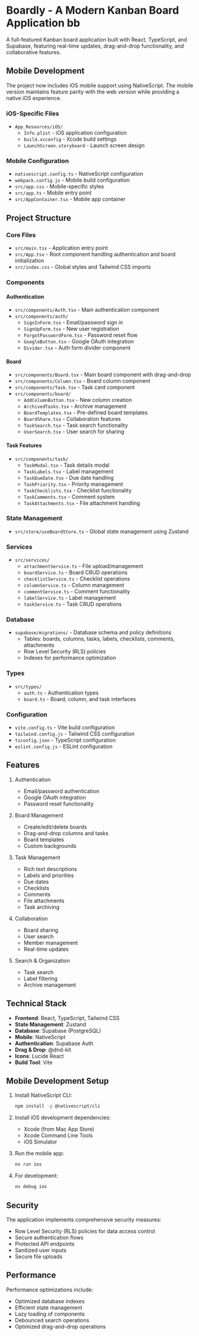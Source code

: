 # Boardly - A Modern Kanban Board Application bb

A full-featured Kanban board application built with React, TypeScript, and Supabase, featuring real-time updates, drag-and-drop functionality, and collaborative features.

## Mobile Development

The project now includes iOS mobile support using NativeScript. The mobile version maintains feature parity with the web version while providing a native iOS experience.

### iOS-Specific Files

- `App_Resources/iOS/`
  - `Info.plist` - iOS application configuration
  - `build.xcconfig` - Xcode build settings
  - `LaunchScreen.storyboard` - Launch screen design

### Mobile Configuration

- `nativescript.config.ts` - NativeScript configuration
- `webpack.config.js` - Mobile build configuration
- `src/app.css` - Mobile-specific styles
- `src/app.ts` - Mobile entry point
- `src/AppContainer.tsx` - Mobile app container

## Project Structure

### Core Files
- `src/main.tsx` - Application entry point
- `src/App.tsx` - Root component handling authentication and board initialization
- `src/index.css` - Global styles and Tailwind CSS imports

### Components

#### Authentication
- `src/components/Auth.tsx` - Main authentication component
- `src/components/auth/`
  - `SignInForm.tsx` - Email/password sign in
  - `SignUpForm.tsx` - New user registration
  - `ForgotPasswordForm.tsx` - Password reset flow
  - `GoogleButton.tsx` - Google OAuth integration
  - `Divider.tsx` - Auth form divider component

#### Board
- `src/components/Board.tsx` - Main board component with drag-and-drop
- `src/components/Column.tsx` - Board column component
- `src/components/Task.tsx` - Task card component
- `src/components/board/`
  - `AddColumnButton.tsx` - New column creation
  - `ArchivedTasks.tsx` - Archive management
  - `BoardTemplates.tsx` - Pre-defined board templates
  - `BoardShare.tsx` - Collaboration features
  - `TaskSearch.tsx` - Task search functionality
  - `UserSearch.tsx` - User search for sharing

#### Task Features
- `src/components/task/`
  - `TaskModal.tsx` - Task details modal
  - `TaskLabels.tsx` - Label management
  - `TaskDueDate.tsx` - Due date handling
  - `TaskPriority.tsx` - Priority management
  - `TaskChecklists.tsx` - Checklist functionality
  - `TaskComments.tsx` - Comment system
  - `TaskAttachments.tsx` - File attachment handling

### State Management
- `src/store/useBoardStore.ts` - Global state management using Zustand

### Services
- `src/services/`
  - `attachmentService.ts` - File upload/management
  - `boardService.ts` - Board CRUD operations
  - `checklistService.ts` - Checklist operations
  - `columnService.ts` - Column management
  - `commentService.ts` - Comment functionality
  - `labelService.ts` - Label management
  - `taskService.ts` - Task CRUD operations

### Database
- `supabase/migrations/` - Database schema and policy definitions
  - Tables: boards, columns, tasks, labels, checklists, comments, attachments
  - Row Level Security (RLS) policies
  - Indexes for performance optimization

### Types
- `src/types/`
  - `auth.ts` - Authentication types
  - `board.ts` - Board, column, and task interfaces

### Configuration
- `vite.config.ts` - Vite build configuration
- `tailwind.config.js` - Tailwind CSS configuration
- `tsconfig.json` - TypeScript configuration
- `eslint.config.js` - ESLint configuration

## Features

1. Authentication
   - Email/password authentication
   - Google OAuth integration
   - Password reset functionality

2. Board Management
   - Create/edit/delete boards
   - Drag-and-drop columns and tasks
   - Board templates
   - Custom backgrounds

3. Task Management
   - Rich text descriptions
   - Labels and priorities
   - Due dates
   - Checklists
   - Comments
   - File attachments
   - Task archiving

4. Collaboration
   - Board sharing
   - User search
   - Member management
   - Real-time updates

5. Search & Organization
   - Task search
   - Label filtering
   - Archive management

## Technical Stack

- **Frontend**: React, TypeScript, Tailwind CSS
- **State Management**: Zustand
- **Database**: Supabase (PostgreSQL)
- **Mobile**: NativeScript
- **Authentication**: Supabase Auth
- **Drag & Drop**: @dnd-kit
- **Icons**: Lucide React
- **Build Tool**: Vite

## Mobile Development Setup

1. Install NativeScript CLI:
   ```bash
   npm install -g @nativescript/cli
   ```

2. Install iOS development dependencies:
   - Xcode (from Mac App Store)
   - Xcode Command Line Tools
   - iOS Simulator

3. Run the mobile app:
   ```bash
   ns run ios
   ```

4. For development:
   ```bash
   ns debug ios
   ```

## Security

The application implements comprehensive security measures:
- Row Level Security (RLS) policies for data access control
- Secure authentication flows
- Protected API endpoints
- Sanitized user inputs
- Secure file uploads

## Performance

Performance optimizations include:
- Optimized database indexes
- Efficient state management
- Lazy loading of components
- Debounced search operations
- Optimized drag-and-drop operations